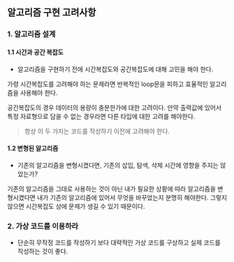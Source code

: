 ## 알고리즘 구현 고려사항



### 1. 알고리즘 설계

#### 1.1 시간과 공간 복잡도 

* 알고리즘을 구현하기 전에 시간복잡도와 공간복잡도에 대해 고민을 해야 한다. 

가령 시간복잡도를 고려해야 하는 문제라면 반복적인 loop문을 피하고 효율적인 알고리즘을 사용해야 한다.

공간복잡도의 경우 데이터의 용량이 충분한가에 대한 고려이다. 만약 출력값에 있어서 특정 자료형으로 담을 수 없는 경우라면 다른 타입에 대한 고려를 해야한다. 

> 항상 이 두 가지는 코드를 작성하기 이전에 고려해야 한다. 

#### 1.2 변형된 알고리즘 

* 기존의 알고리즘을 변형시켰다면, 기존의 삽입, 탐색, 삭제 시간에 영향을 주지는 않았는가? 

기존의 알고리즘을 그대로 사용하는 것이 아닌 내가 필요한 상황에 따라 알고리즘을 변형시켰다면 내가 기존의 알고리즘에 있어서 무엇을 바꾸었는지 분명히 해야한다. 그렇지 않으면 시간복잡도 상에 문제가 생길 수 있기 때문이다. 



### 2. 가상 코드를 이용하라 

* 단순히 무작정 코드를 작성하기 보다 대략적인 가상 코드를 구상하고 실제 코드를 작성하는 것이 좋다. 



